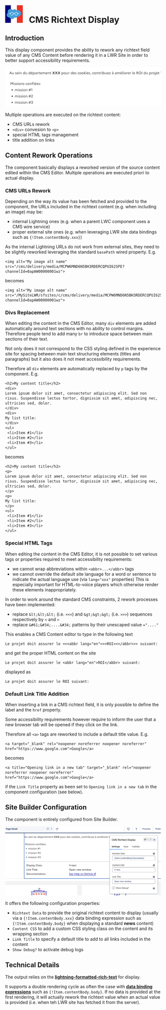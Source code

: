 # ![Logo](/media/Logo.png) &nbsp; CMS Richtext  Display

## Introduction

This display component provides the ability to rework any richtext field value 
of any CMS Content before rendering it in a LWR Site in order to better support
accessibility requirements.

![CMS Content Display](/media/sfpegCmsRichTextDisplay.png)


Multiple operations are executed on the richtext content:
* CMS URLs rework
* `<div>` convesion to `<p>` 
* special HTML tags management
* title addition on <a> links


## Content Rework Operations

The component basically displays a reworked version of the source content
edited within the CMS Editor. Multiple operations are executed priori to
actual display.


### CMS URLs Rework

Depending on the way its value has been fetched and provided to the component,
the URLs included in the richtext content (e.g. when including an image) may be:
* internal Lightning ones (e.g. when a parent LWC component uses a CMS wire service)
* proper external site ones (e.g. when leveraging LWR site data bindings such as
`{!Item.contentBody.xxx}`)

As the internal Lightning URLs do not work from external sites, they need to be
slightly reworked leveraging the standard `basePath` wired property. E.g.
```
<img alt="My image alt name" src="/cms/delivery/media/MCPW6MND6N5BH3RDERCQPUI62SPE?channelId=0apAW00000001wz">
```
becomes
```
<img alt="My image alt name" src="/MySiteLWR/sfsites/c/cms/delivery/media/MCPW6MND6N5BH3RDERCQPUI62SPE?channelId=0apAW00000001wz">
```

### Divs Replacement

When editing the content in the CMS Editor, many `div` elements are added
automatically around text sections with no ability to control margins.
Therefore people tend to add many `br` to introduce space between main
sections of their text.

Not only does it not correspond to the CSS styling defined in the experience
site for spacing between main text structuring elements (titles and paragraphs)
but it also does it not meet accessibility requirements.

Therefore all `div` elements are automatically replaced by `p` tags by the component.
E.g.
```
<h2>My content title</h2>
<div>
Lorem ipsum dolor sit amet, consectetur adipiscing elit. Sed non risus. Suspendisse lectus tortor, dignissim sit amet, adipiscing nec, ultricies sed, dolor.
</div>
<div>
My list title:
</div>
<ul>
 <li>Item #1</li>
 <li>Item #2</li>
 <li>Item #3</li>
</ul>
```
becomes
```
<h2>My content title</h2>
<p>
Lorem ipsum dolor sit amet, consectetur adipiscing elit. Sed non risus. Suspendisse lectus tortor, dignissim sit amet, adipiscing nec, ultricies sed, dolor.
</p>
<p>
My list title:
</p>
<ul>
 <li>Item #1</li>
 <li>Item #2</li>
 <li>Item #3</li>
</ul>
```

### Special HTML Tags

When editing the content in the CMS Editor, it is not possible to set various
tags or properties required to meet accessibility requirements:
* we cannot wrap abbreviations within `<abbr>...</abbr>` tags
* we cannot override the default site language for a word or sentence to indicate
the actual language use (via `lang="xxx"` properties)
This is especially important for HTML-to-voice players which otherwise render 
these elements inappropriately.

In order to work around the standard CMS constraints, 2 rework processes have been
implemented:
* replace `&lt;&lt;&lt;` (i.e. `<<<`) and `&gt;&gt;&gt;` (i.e. `>>>`) sequences
respectively by `<` and `>`
* replace `&#61;&#34;....&#34;` patterns by their unescaped value `="...."`

This enables a CMS Content editor to type in the following text
```
Le projet doit assurer le <<<abbr lang="en">>>ROI<<</abbr>>> suivant:
```
and get the proper HTML content on the site
```
Le projet doit assurer le <abbr lang="en">ROI</abbr> suivant:
```
displayed as
```
Le projet doit assurer le ROI suivant:
```


### Default Link Title Addition

When inserting a link in a CMS richtext field, it is only possible to 
define the label and the `href` property.

Some accessibility requirements however require to inform the user that
a new browser tab will be opened if they click on the link.

Therefore all `<a>` tags are reworked to include a default title value. E.g.
```
<a target="_blank" rel="noopener noreferrer noopener noreferrer" href="https://www.google.com">Google</a>
```
becomes
```
<a title="Opening link in a new tab" target="_blank" rel="noopener noreferrer noopener noreferrer" href="https://www.google.com">Google</a>
```
if the `Link Title` property as been set to `Opening link in a new tab` in the 
component configuration (see below).


## Site Builder Configuration

The component is entirely configured from Site Builder.

![CMS Content Display Configuration](/media/sfpegCmsRichTextDisplayConfig.png)


It offers the following configuration properties:
* `Richtext Data` to provide the original richtext content to display (usually
via a `{!Item.contentBody.xxx}` data binding expression such as `{!Item.contentBody.body}`
when displaying a standard **news** content)
* `Content CSS` to add a custom CSS styling class on the content and its wrapping section
* `Link Title` to specify a default title to add to all links included in the content
* `Show Debug?` to activate debug logs


## Technical Details

The output relies on the **[lightning-formatted-rich-text](https://developer.salesforce.com/docs/component-library/bundle/lightning-formatted-rich-text/documentation)** for display.

It supports a double rendering cycle as often the case with **[data binding expressions](https://developer.salesforce.com/docs/atlas.en-us.244.0.exp_cloud_lwr.meta/exp_cloud_lwr/advanced_expressions.htm?q=Data%20Binding)** such as `{!Item.contentBody.body}`.
If no data is provided at the first rendering, it will actually rework the richtext value
when an actual value is provided (i.e. when teh LWR site has fetched it from the server).
